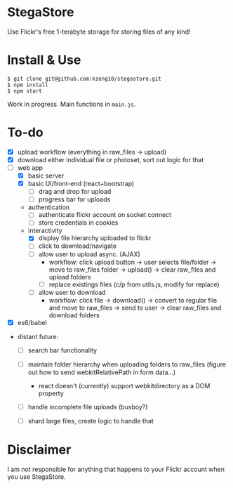 # StegaStore
Use Flickr's free 1-terabyte storage for storing files of any kind!

# Install & Use
```
$ git clone git@github.com:kzeng10/stegastore.git
$ npm install
$ npm start
```
Work in progress. Main functions in `main.js`.

# To-do
- [x] upload workflow (everything in raw_files -> upload)
- [x] download either individual file or photoset, sort out logic for that
- [ ] web app
  - [x] basic server
  - [x] basic UI/front-end (react+bootstrap)
    - [ ] drag and drop for upload
    - [ ] progress bar for uploads
  - authentication
    - [ ] authenticate flickr account on socket connect
    - [ ] store credentials in cookies
  - interactivity
    - [x] display file hierarchy uploaded to flickr
    - [ ] click to download/navigate
    - [ ] allow user to upload async. (AJAX)
        - workflow: click upload button -> user selects file/folder -> move to raw_files folder -> upload() -> clear raw_files and upload folders
        - [ ] replace existings files (c/p from utils.js, modify for replace)
    - [ ] allow user to download
        - workflow: click file -> download() -> convert to regular file and move to raw_files -> send to user -> clear raw_files and download folders
- [x] es6/babel
- distant future:
    - [ ] search bar functionality
    - [ ] maintain folder hierarchy when uploading folders to raw_files (figure out how to send webkitRelativePath in form data...)
        - react doesn't (currently) support webkitdirectory as a DOM property
    - [ ] handle incomplete file uploads (busboy?)
    - [ ] shard large files, create logic to handle that


# Disclaimer
I am not responsible for anything that happens to your Flickr account when you use StegaStore.
